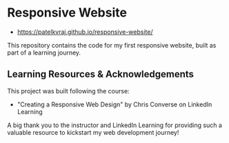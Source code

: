 # Responsive Website

- https://patelkvraj.github.io/responsive-website/

This repository contains the code for my first responsive website, built as part of a learning journey.

## Learning Resources & Acknowledgements

This project was built following the course:

- "Creating a Responsive Web Design" by Chris Converse on LinkedIn Learning

A big thank you to the instructor and LinkedIn Learning for providing such a valuable resource to kickstart my web development journey!
